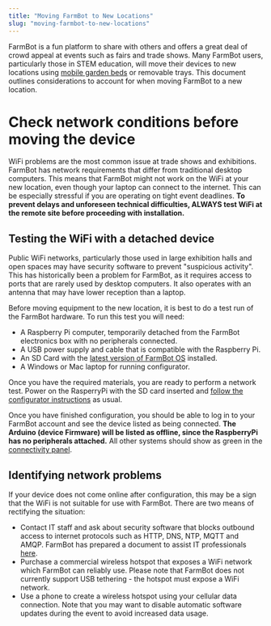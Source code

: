 ```yaml
---
title: "Moving FarmBot to New Locations"
slug: "moving-farmbot-to-new-locations"
---
```


FarmBot is a fun platform to share with others and offers a great deal of crowd appeal at events such as fairs and trade shows. Many FarmBot users, particularly those in STEM education, will move their devices to new locations using [mobile garden beds](https://genesis.farm.bot/docs/mobile-raised-bed) or removable trays. This document outlines considerations to account for when moving FarmBot to a new location.

# Check network conditions before moving the device

WiFi problems are the most common issue at trade shows and exhibitions. FarmBot has network requirements that differ from traditional desktop computers. This means that FarmBot might not work on the WiFi at your new location, even though your laptop can connect to the internet. This can be especially stressful if you are operating on tight event deadlines. **To prevent delays and unforeseen technical difficulties, ALWAYS test WiFi at the remote site before proceeding with installation.**

## Testing the WiFi with a detached device

Public WiFi networks, particularly those used in large exhibition halls and open spaces may have security software to prevent "suspicious activity". This has historically been a problem for FarmBot, as it requires access to ports that are rarely used by desktop computers. It also operates with an antenna that may have lower reception than a laptop.

Before moving equipment to the new location, it is best to do a test run of the FarmBot hardware. To run this test you will need:

 * A Raspberry Pi computer, temporarily detached from the FarmBot electronics box with no peripherals connected.
 * A USB power supply and cable that is compatible with the Raspberry Pi.
 * An SD Card with the [latest version of FarmBot OS](https://my.farm.bot/os) installed.
 * A Windows or Mac laptop for running configurator.

Once you have the required materials, you are ready to perform a network test. Power on the RasperryPi with the SD card inserted and [follow the configurator instructions](../../FarmBot-OS/farmbot-os/configurator.md) as usual.

Once you have finished configuration, you should be able to log in to your FarmBot account and see the device listed as being connected. **The Arduino (device Firmware) will be listed as offline, since the RaspberryPi has no peripherals attached.** All other systems should show as green in the [connectivity panel](connectivity-codes.md).

## Identifying network problems

If your device does not come online after configuration, this may be a sign that the WiFi is not suitable for use with FarmBot. There are two means of rectifying the situation:

 * Contact IT staff and ask about security software that blocks outbound access to internet protocols such as HTTP, DNS, NTP, MQTT and AMQP. FarmBot has prepared a document to assist IT professionals [here](for-it-security-professionals.md).
 * Purchase a commercial wireless hotspot that exposes a WiFi network which FarmBot can reliably use. Please note that FarmBot does not currently support USB tethering - the hotspot must expose a WiFi network.
 * Use a phone to create a wireless hotspot using your cellular data connection. Note that you may want to disable automatic software updates during the event to avoid increased data usage.
